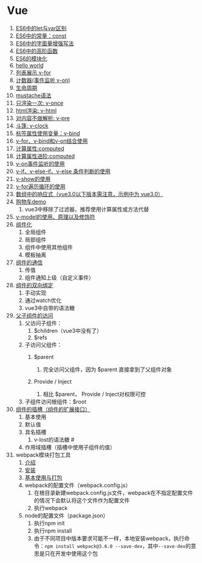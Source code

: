 # Vue



1. [ES6中的let与var区别](./demo/01-let-var.html)
2. [ES6中的常量：const](./demo/02-const.html)
3. [ES6中的字面量增强写法](./demo/03-literal.html)
4. [ES6中的高阶函数](./demo/04-higher-order-func.html)
5. [ES6的模块化](./ES6/05-module.md)
6. [hello world](./demo-cdn/01-helloWorld.html)
7. [列表展示 v-for](./demo-cdn/02-for.html)
8. [计数器(事件监听 v-on)](./demo-cdn/03-计数器.html)
9. [生命周期](./Vue生命周期.md)
10. [mustache语法](./demo-cdn/04-mustache.html)
11. [只渲染一次: v-once](./demo-cdn/05-v-once.html)
12. [html渲染: v-html](./demo-cdn/06-v-html.html)
13. [对内容不做解析: v-pre](./demo-cdn/07-v-pre.html)
14. [斗篷: v-clock](./demo-cdn/08-v-clock.html)
15. [标签属性使用变量：v-bind](./demo-cdn/09-v-bind.html)
16. [v-for、v-bind和v-on结合使用](./demo-cdn/10-example-01.html )
17. [计算属性:computed](./demo-cdn/11-computed.html)
18. [计算属性进阶:computed](./demo-cdn/12-computed-advanced.html)
19. [v-on事件监听的使用](./demo-cdn/13-v-on.html)
20. [v-if、v-else-if、v-else 条件判断的使用](./demo-cdn/14-v-if.html)
21. [v-show的使用](./demo-cdn/15-v-show.html)
22. [v-for遍历循环的使用](./demo-cdn/16-v-for.html)
23. [数组中的响应式（vue3.0以下版本需注意，示例中为 vue3.0）](./demo-cdn/17-array.html)
24. [购物车demo](./demo-cdn/18-shopping-cart.html)
    1. vue3中移除了过滤器，推荐使用计算属性或方法代替
25. [v-model的使用、原理以及修饰符](./demo-cdn/19-v-model.html)
26. [组件化](./demo-cdn/20-component.html)
    1. 全局组件
    2. 局部组件
    3. 组件中使用其他组件
    4. 模板抽离
27. [组件的通信](./demo-cdn/21-component2.html)
    1. 传值
    2. 组件通知上级（自定义事件）
28. [组件的双向绑定](./demo-cdn/22-component3.html)
    1. 手动实现
    2. 通过watch优化
    3. vue3中自带的语法糖
29. [父子组件的访问](./demo-cdn/23-component4.html)
    1. 父访问子组件：
       1. $children（vue3中没有了）
       2. $refs
    2. 子访问父组件：
       1. $parent
          1. 完全访问父组件，因为 $parent 直接拿到了父组件对象

       2. Provide / Inject
          1. 相比 $parent， Provide / Inject对权限可控
    3. 子组件访问根组件：$root
30. [组件的插槽（组件的扩展接口）](./demo-cdn/24-component-slot.html)
    1. 基本使用
    2. 默认值
    3. 具名插槽
       1. v-lost的语法糖 #
    4. 作用域插槽（插槽中使用子组件的值）
31. webpack模块打包工具
    1. [介绍](./webpack/31-webpack-install.md)
    2. [安装](./webpack/31-webpack-install.md#install)
    3. [基本使用与打包](./webpack/31-helloworld.md)
    4. webpack的配置文件（webpack.config.js）
       1. 在根目录新建webpack.config.js文件，webpack在不指定配置文件的情况下会默认将这个文件作为配置文件
       2. 执行webpack
    5. node的配置文件（package.json）
       1. 执行npm init
       2. 执行npm install
       3. 由于不同项目中版本要求可能不一样，本地安装webpack，执行命令：`npm install webpack@3.6.0 --save-dev`，其中`--save-dev`的意思是只在开发中使用这个包
